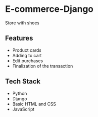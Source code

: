 
# E-commerce-Django

Store with shoes


## Features

- Product cards
- Adding to cart
- Edit purchases
- Finalization of the transaction


## Tech Stack

- Python
- Django
- Basic HTML and CSS
- JavaScript

